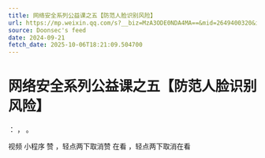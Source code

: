 ```yaml
---
title: 网络安全系列公益课之五【防范人脸识别风险】
url: https://mp.weixin.qq.com/s?__biz=MzA3ODE0NDA4MA==&mid=2649400320&idx=1&sn=197fda9d04a5cddfb3269bcb1b476f6c
source: Doonsec's feed
date: 2024-09-21
fetch_date: 2025-10-06T18:21:09.504700
---
```


# 网络安全系列公益课之五【防范人脸识别风险】

：
，
。

视频
小程序
赞
，轻点两下取消赞
在看
，轻点两下取消在看
